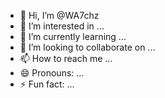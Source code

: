 - 👋 Hi, I’m @WA7chz
- 👀 I’m interested in ...
- 🌱 I’m currently learning ...
- 💞️ I’m looking to collaborate on ...
- 📫 How to reach me ...
- 😄 Pronouns: ...
- ⚡ Fun fact: ...

<!---
WA7chz/WA7chz is a ✨ special ✨ repository because its `README.md` (this file) appears on your GitHub profile.
You can click the Preview link to take a look at your changes.
--->
